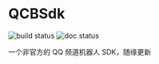 # QCBSdk
![build status](https://github.com/djdjz7/QCBSdk/actions/workflows/dotnet.yml/badge.svg)
![doc status](https://github.com/djdjz7/QCBSdk/actions/workflows/doc.yml/badge.svg)

一个非官方的 QQ 频道机器人 SDK，随缘更新
